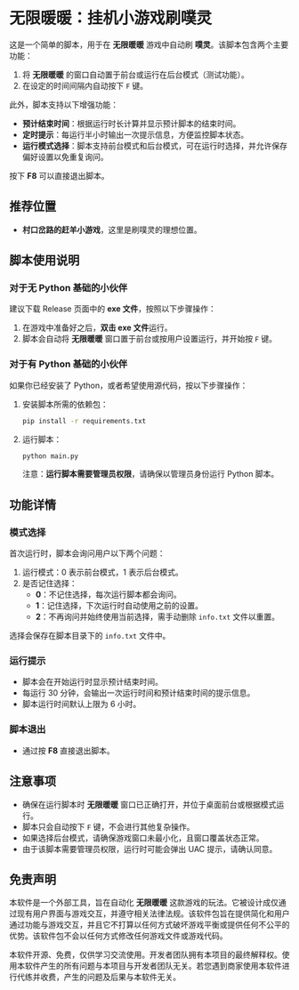 # 无限暖暖：挂机小游戏刷噗灵

这是一个简单的脚本，用于在 **无限暖暖** 游戏中自动刷 **噗灵**。该脚本包含两个主要功能：

1. 将 **无限暖暖** 的窗口自动置于前台或运行在后台模式（测试功能）。
2. 在设定的时间间隔内自动按下 `F` 键。

此外，脚本支持以下增强功能：
- **预计结束时间**：根据运行时长计算并显示预计脚本的结束时间。
- **定时提示**：每运行半小时输出一次提示信息，方便监控脚本状态。
- **运行模式选择**：脚本支持前台模式和后台模式，可在运行时选择，并允许保存偏好设置以免重复询问。

按下 **F8** 可以直接退出脚本。

## 推荐位置

- **村口岔路的赶羊小游戏**，这里是刷噗灵的理想位置。

## 脚本使用说明

### 对于无 Python 基础的小伙伴

建议下载 Release 页面中的 **exe 文件**，按照以下步骤操作：

1. 在游戏中准备好之后，**双击 exe 文件**运行。
2. 脚本会自动将 **无限暖暖** 窗口置于前台或按用户设置运行，并开始按 `F` 键。

### 对于有 Python 基础的小伙伴

如果你已经安装了 Python，或者希望使用源代码，按以下步骤操作：

1. 安装脚本所需的依赖包：
    ```bash
    pip install -r requirements.txt
    ```

2. 运行脚本：
    ```bash
    python main.py
    ```

   注意：**运行脚本需要管理员权限**，请确保以管理员身份运行 Python 脚本。

## 功能详情

### 模式选择

首次运行时，脚本会询问用户以下两个问题：
1. 运行模式：0 表示前台模式，1 表示后台模式。
2. 是否记住选择：
   - **0**：不记住选择，每次运行脚本都会询问。
   - **1**：记住选择，下次运行时自动使用之前的设置。
   - **2**：不再询问并始终使用当前选择，需手动删除 `info.txt` 文件以重置。

选择会保存在脚本目录下的 `info.txt` 文件中。

### 运行提示

- 脚本会在开始运行时显示预计结束时间。
- 每运行 30 分钟，会输出一次运行时间和预计结束时间的提示信息。
- 脚本运行时间默认上限为 6 小时。

### 脚本退出

- 通过按 **F8** 直接退出脚本。

## 注意事项

- 确保在运行脚本时 **无限暖暖** 窗口已正确打开，并位于桌面前台或根据模式运行。
- 脚本只会自动按下 `F` 键，不会进行其他复杂操作。
- 如果选择后台模式，请确保游戏窗口未最小化，且窗口覆盖状态正常。
- 由于该脚本需要管理员权限，运行时可能会弹出 UAC 提示，请确认同意。

## 免责声明

本软件是一个外部工具，旨在自动化 **无限暖暖** 这款游戏的玩法。它被设计成仅通过现有用户界面与游戏交互，并遵守相关法律法规。该软件包旨在提供简化和用户通过功能与游戏交互，并且它不打算以任何方式破坏游戏平衡或提供任何不公平的优势。该软件包不会以任何方式修改任何游戏文件或游戏代码。

本软件开源、免费，仅供学习交流使用。开发者团队拥有本项目的最终解释权。使用本软件产生的所有问题与本项目与开发者团队无关。若您遇到商家使用本软件进行代练并收费，产生的问题及后果与本软件无关。
